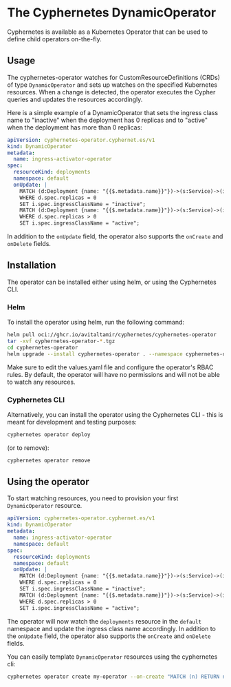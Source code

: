 # The Cyphernetes DynamicOperator

Cyphernetes is available as a Kubernetes Operator that can be used to define child operators on-the-fly.

## Usage

The cyphernetes-operator watches for CustomResourceDefinitions (CRDs) of type `DynamicOperator` and sets up watches on the specified Kubernetes resources.
When a change is detected, the operator executes the Cypher queries and updates the resources accordingly.

Here is a simple example of a DynamicOperator that sets the ingress class name to "inactive" when the deployment has 0 replicas and to "active" when the deployment has more than 0 replicas:
```yaml
apiVersion: cyphernetes-operator.cyphernet.es/v1
kind: DynamicOperator
metadata:
  name: ingress-activator-operator
spec:
  resourceKind: deployments
  namespace: default
  onUpdate: |
    MATCH (d:Deployment {name: "{{$.metadata.name}}"})->(s:Service)->(i:Ingress)
    WHERE d.spec.replicas = 0
    SET i.spec.ingressClassName = "inactive";
    MATCH (d:Deployment {name: "{{$.metadata.name}}"})->(s:Service)->(i:Ingress)
    WHERE d.spec.replicas > 0
    SET i.spec.ingressClassName = "active";
```

In addition to the `onUpdate` field, the operator also supports the `onCreate` and `onDelete` fields.

## Installation

The operator can be installed either using helm, or using the Cyphernetes CLI.

### Helm

To install the operator using helm, run the following command:
```bash
helm pull oci://ghcr.io/avitaltamir/cyphernetes/cyphernetes-operator
tar -xvf cyphernetes-operator-*.tgz
cd cyphernetes-operator
helm upgrade --install cyphernetes-operator . --namespace cyphernetes-operator --create-namespace
```

Make sure to edit the values.yaml file and configure the operator's RBAC rules.
By default, the operator will have no permissions and will not be able to watch any resources.

### Cyphernetes CLI

Alternatively, you can install the operator using the Cyphernetes CLI - this is meant for development and testing purposes:
```bash
cyphernetes operator deploy
```
(or to remove):
```bash
cyphernetes operator remove
```

## Using the operator

To start watching resources, you need to provision your first `DynamicOperator` resource.
```yaml
apiVersion: cyphernetes-operator.cyphernet.es/v1
kind: DynamicOperator
metadata:
  name: ingress-activator-operator
  namespace: default
spec:
  resourceKind: deployments
  namespace: default
  onUpdate: |
    MATCH (d:Deployment {name: "{{$.metadata.name}}"})->(s:Service)->(i:Ingress)
    WHERE d.spec.replicas = 0
    SET i.spec.ingressClassName = "inactive";
    MATCH (d:Deployment {name: "{{$.metadata.name}}"})->(s:Service)->(i:Ingress)
    WHERE d.spec.replicas > 0
    SET i.spec.ingressClassName = "active";
```

The operator will now watch the `deployments` resource in the `default` namespace and update the ingress class name accordingly.
In addition to the `onUpdate` field, the operator also supports the `onCreate` and `onDelete` fields.

You can easily template `DynamicOperator` resources using the cyphernetes cli:
```bash
cyphernetes operator create my-operator --on-create "MATCH (n) RETURN n" | kubectl apply -f -
```


